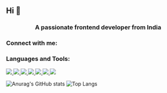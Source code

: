 ## Hi 👋

<h3 align="center">A passionate frontend developer from India</h3>

<h3 align="left">Connect with me:</h3>
<p align="left">
</p>

<h3 align="left">Languages and Tools:</h3>
<p align="left"> <a href="https://www.w3schools.com/css/" target="_blank" rel="noreferrer"><img src="https://img.shields.io/badge/css3-20232a.svg?style=for-the-badge&logo=css3&logoColor=61DAFB" />
</a> <a href="https://git-scm.com/" target="_blank" rel="noreferrer"> <img src="https://img.shields.io/badge/git-20232a.svg?style=for-the-badge&logo=git&logoColor=61DAFB" />
</a> <a href="https://www.w3.org/html/" target="_blank" rel="noreferrer"><img src="https://img.shields.io/badge/html5-FFA500.svg?style=for-the-badge&logo=html5&logoColor=FFFFFF" />
</a> <a href="https://www.java.com" target="_blank" rel="noreferrer"><img src="https://img.shields.io/badge/java-20232a.svg?style=for-the-badge&logo=java&logoColor=61DAFB" />
</a> <a href="https://developer.mozilla.org/en-US/docs/Web/JavaScript" target="_blank" rel="noreferrer"><img src="https://img.shields.io/badge/javascript-20232a.svg?style=for-the-badge&logo=javascript&logoColor=61DAFB" />
</a> <a href="https://www.oracle.com/" target="_blank" rel="noreferrer"><img src="https://img.shields.io/badge/oracle-20232a.svg?style=for-the-badge&logo=oracle&logoColor=61DAFB" />
</a> <a href="https://www.python.org" target="_blank" rel="noreferrer"><img src="https://img.shields.io/badge/python-20232a.svg?style=for-the-badge&logo=python&logoColor=61DAFB" />
</a> </p>

![Anurag's GitHub stats](https://github-readme-stats.vercel.app/api?username=smal1cat&show_icons=true&theme=radical)
![Top Langs](https://github-readme-stats.vercel.app/api/top-langs/?username=smal1cat&layout=compact)
